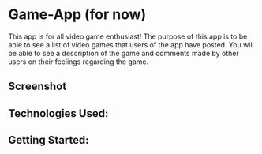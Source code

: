 # Game-App (for now)
This app is for all video game enthusiast! The purpose of this app is to be able to see a list of video games that users of the app have posted. You will be able to see a description of the game and comments made by other users on their feelings regarding the game.
## Screenshot
## Technologies Used:
## Getting Started: